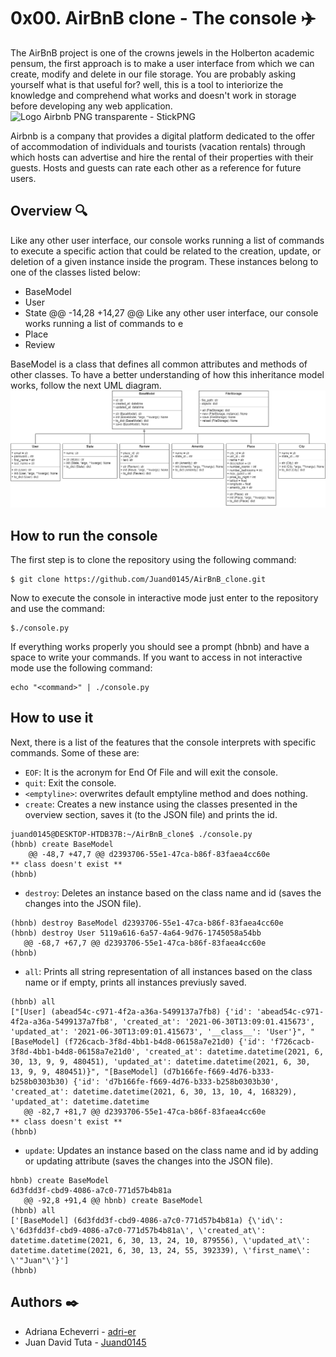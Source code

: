# 0x00. AirBnB clone - The console ✈️
The AirBnB project is one of the crowns jewels in the Holberton academic pensum, the first approach is to make a user interface from which we can create, modify and delete in our file storage. You are probably asking yourself what is that useful for? well, this is a tool to interiorize the knowledge and comprehend what works and doesn't work in storage before developing any web application.
![Logo Airbnb PNG transparente - StickPNG](http://assets.stickpng.com/images/580b57fcd9996e24bc43c513.png)

Airbnb is a company that provides a digital platform dedicated to the offer of accommodation of individuals and tourists (vacation rentals) through which hosts can advertise and hire the rental of their properties with their guests. Hosts and guests can rate each other as a reference for future users.

## Overview 🔍
Like any other user interface, our console works running a list of commands to execute a specific action that could be related to the creation, update, or deletion of a given instance inside the program. These instances belong to one of the classes listed below:
 - BaseModel
 - User
 - State
	@@ -14,28 +14,27 @@ Like any other user interface, our console works running a list of commands to e
 - Place 
- Review

BaseModel is a class that defines all common attributes and methods of other classes. To have a better understanding of how this inheritance model works, follow the next UML diagram.
![enter image description here](https://github.com/Juand0145/AirBnB_clone/blob/main/Untitled%20Diagram.png?raw=true)

## How to run the console 
The first step is to clone the repository using the following command:

    $ git clone https://github.com/Juand0145/AirBnB_clone.git
   Now to execute the console in interactive mode just enter to the repository and use the command:  

    $./console.py

   If everything works properly you should see a prompt (hbnb) and have a space to write your commands. If you want to access in not interactive mode use the following command:

    echo "<command>" | ./console.py

## How to use it
Next, there is a list of the features that the console interprets with specific commands. Some of these are:

 - `EOF`: It is the acronym for End Of File and will exit the console.
 - `quit`: Exit the console.
 - `<emptyline>`: overwrites default emptyline method and does nothing.
 - `create`: Creates a new instance using the classes presented in the overview section, saves it (to the JSON file) and prints the id.
```
juand0145@DESKTOP-HTDB37B:~/AirBnB_clone$ ./console.py 
(hbnb) create BaseModel
	@@ -48,7 +47,7 @@ d2393706-55e1-47ca-b86f-83faea4cc60e
** class doesn't exist **
(hbnb) 
```
 - `destroy`: Deletes an instance based on the class name and id (saves the changes into the JSON file).
 ```
(hbnb) destroy BaseModel d2393706-55e1-47ca-b86f-83faea4cc60e
(hbnb) destroy User 5119a616-6a57-4a64-9d76-1745058a54bb
	@@ -68,7 +67,7 @@ d2393706-55e1-47ca-b86f-83faea4cc60e
(hbnb) 
 
```
 - `all`: Prints all string representation of all instances based on the class name or if empty, prints all instances previusly saved.
 ```
(hbnb) all
["[User] (abead54c-c971-4f2a-a36a-5499137a7fb8) {'id': 'abead54c-c971-4f2a-a36a-5499137a7fb8', 'created_at': '2021-06-30T13:09:01.415673', 'updated_at': '2021-06-30T13:09:01.415673', '__class__': 'User'}", "[BaseModel] (f726cacb-3f8d-4bb1-b4d8-06158a7e21d0) {'id': 'f726cacb-3f8d-4bb1-b4d8-06158a7e21d0', 'created_at': datetime.datetime(2021, 6, 30, 13, 9, 9, 480451), 'updated_at': datetime.datetime(2021, 6, 30, 13, 9, 9, 480451)}", "[BaseModel] (d7b166fe-f669-4d76-b333-b258b0303b30) {'id': 'd7b166fe-f669-4d76-b333-b258b0303b30', 'created_at': datetime.datetime(2021, 6, 30, 13, 10, 4, 168329), 'updated_at': datetime.datetime
	@@ -82,7 +81,7 @@ d2393706-55e1-47ca-b86f-83faea4cc60e
** class doesn't exist **
(hbnb) 
```
 - `update`: Updates an instance based on the class name and id by adding or updating attribute (saves the changes into the JSON file).
 ```
hbnb) create BaseModel
6d3fdd3f-cbd9-4086-a7c0-771d57b4b81a
	@@ -92,8 +91,4 @@ hbnb) create BaseModel
(hbnb) all
['[BaseModel] (6d3fdd3f-cbd9-4086-a7c0-771d57b4b81a) {\'id\': \'6d3fdd3f-cbd9-4086-a7c0-771d57b4b81a\', \'created_at\': datetime.datetime(2021, 6, 30, 13, 24, 10, 879556), \'updated_at\': datetime.datetime(2021, 6, 30, 13, 24, 55, 392339), \'first_name\': \'"Juan"\'}']
(hbnb) 
```

## Authors ✒️
- Adriana Echeverri - [adri-er](https://github.com/adri-er)
- Juan David Tuta - [Juand0145](https://github.com/Juand0145)